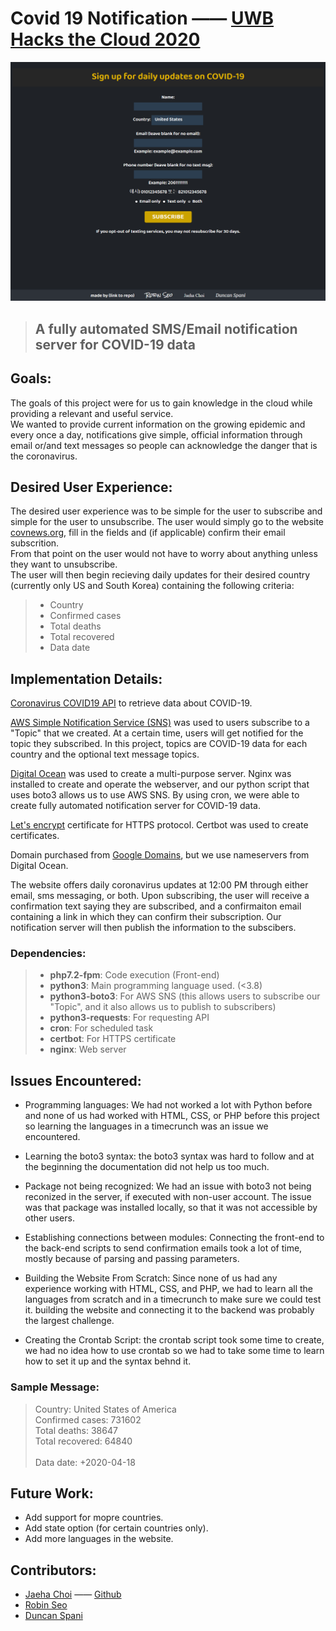 # Covid 19 Notification —— [UWB Hacks the Cloud 2020](https://uwbhacks.com/)


![webpage](./image/webpage.png)


> ## A fully automated SMS/Email notification server for COVID-19 data

## Goals: 
The goals of this project were for us to gain knowledge in the cloud while providing a relevant and useful service.\
We wanted to provide current information on the growing epidemic and every once a day, notifications give simple, official information through email or/and text messages so people can acknowledge the danger that is the coronavirus.


## Desired User Experience:
The desired user experience was to be simple for the user to subscribe and simple for the user to unsubscribe.
The user would simply go to the website [covnews.org](https://covnews.org/), fill in the fields and (if applicable) confirm their email subscrition.\
From that point on the user would not have to worry about anything unless they want to unsubscribe.\
The user will then begin recieving daily updates for their desired country (currently only US and South Korea) containing the following criteria: 

>* Country
>* Confirmed cases
>* Total deaths
>* Total recovered
>* Data date

## Implementation Details:

[Coronavirus COVID19 API](https://documenter.getpostman.com/view/10808728/SzS8rjbc?version=latest#b07f97ba-24f4-4ebe-ad71-97fa35f3b683) to retrieve data about COVID-19.

[AWS Simple Notification Service (SNS)](https://aws.amazon.com/sns/?whats-new-cards.sort-by=item.additionalFields.postDateTime&whats-new-cards.sort-order=desc) was used to users subscribe to a "Topic" that we created. At a certain time, users will get notified for the topic they subscribed. In this project, topics are COVID-19 data for each country and the optional text message topics.


[Digital Ocean](https://cloud.digitalocean.com) was used to create a multi-purpose server. Nginx was installed to create and operate the webserver, and our python script that uses boto3 allows us to use AWS SNS. By using cron, we were able to create fully automated notification server for COVID-19 data. 

[Let's encrypt](https://letsencrypt.org/) certificate for HTTPS protocol. Certbot was used to create certificates.

Domain purchased from [Google Domains](https://domains.google.com/), but we use nameservers from Digital Ocean.

The website offers daily coronavirus updates at 12:00 PM through either email, sms messaging, or both. Upon subscribing, the user will receive a confirmation text saying they are subscribed, and a confirmaiton email containing a link in which they can confirm their subscription. Our notification server will then publish the information to the subscibers.

### Dependencies:
> - **php7.2-fpm**: Code execution (Front-end) 
> - **python3**: Main programming language used. (<3.8)
> - **python3-boto3**: For AWS SNS (this allows users to subscribe our "Topic", and it also allows us to publish to subscribers)
> - **python3-requests**: For requesting API
> - **cron**: For scheduled task
> - **certbot**: For HTTPS certificate
> - **nginx**: Web server

## Issues Encountered: 
- Programming languages: We had not worked a lot with Python before and none of us had worked with HTML, CSS, or PHP before this project so learning the languages in a timecrunch was an issue we encountered. 

- Learning the boto3 syntax: the boto3 syntax was hard to follow and at the beginning the documentation did not help us too much.

- Package not being recognized: We had an issue with boto3 not being reconized in the server, if executed with non-user account. The issue was that package was installed locally, so that it was not accessible by other users.

- Establishing connections between modules: Connecting the front-end to the back-end scripts to send confirmation emails took a lot of time, mostly because of parsing and passing parameters.

- Building the Website From Scratch: Since none of us had any experience working with HTML, CSS, and PHP, we had to learn all the languages from scratch and in a timecrunch to make sure we could test it. building the website and connecting it to the backend was probably the largest challenge.

- Creating the Crontab Script: the crontab script took some time to create, we had no idea how to use crontab so we had to take some time to learn how to set it up and the syntax behnd it.

### Sample Message:
> Country: United States of America\
> Confirmed cases: 731602\
> Total deaths: 38647\
> Total recovered: 64840\
> \
> Data date: +2020-04-18

## Future Work:
- Add support for mopre countries.
- Add state option (for certain countries only). 
- Add more languages in the website.

## Contributors:
- [Jaeha Choi](https://git.jaeha.dev/Jaeha.Choi) —— [Github](https://github.com/jaeha-choi)
- [Robin Seo](https://github.com/seo-chang)
- [Duncan Spani](https://github.com/dspani)

